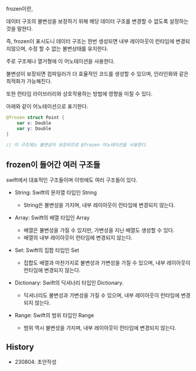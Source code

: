 

frozen이란,  

데이터 구조의 불변성을 보장하기 위해 해당 데이터 구조를 변경할 수 없도록 설정하는 것을 말한다.

즉, frozen이 표시도니 데이터 구조는 한번 생성되면 내부 레이아웃이 런타임에 변경되지않으며, 수정 할 수 없는 불변상태를 유지한다. 

주로 구조체나 열거형에 이 어노테이션을 사용한다. 

불변성이 보장되면 컴파일러가 더 효율적인 코드를 생성할 수 있으며, 인라인화와 같은 최적화가 가능해진다.  

또한 런타임 라이브러리와 상호작용하는 방법에 영향을 미칠 수 있다.  

아래와 같이 어노테이션으로 표기한다.  


```SWIFT
@frozen struct Point {
    var x: Double
    var y: Double
}

// 이 구조체는 불변성이 보장되므로 @frozen 어노테이션을 사용한다.

```

## frozen이 들어간 여러 구조들
swift에서 대표적인 구조들이며 이밖에도 여러 구조들이 있다.

- String: Swift의 문자열 타입인 String
    - String은 불변성을 가지며, 내부 레이아웃이 런타임에 변경되지 않는다.

- Array: Swift의 배열 타입인 Array
    - 배열은 불변성을 가질 수 있지만, 가변성을 지닌 배열도 생성할 수 있다.
    - 배열의 내부 레이아웃이 런타임에 변경되지 않는다.

- Set: Swift의 집합 타입인 Set
    - 집합도 배열과 마찬가지로 불변성과 가변성을 가질 수 있으며, 내부 레이아웃이 런타임에 변경되지 않는다.

- Dictionary: Swift의 딕셔너리 타입인 Dictionary.
    - 딕셔너리도 불변성과 가변성을 가질 수 있으며, 내부 레이아웃이 런타임에 변경되지 않는다.

- Range: Swift의 범위 타입인 Range
    - 범위 역시 불변성을 가지며, 내부 레이아웃이 런타임에 변경되지 않는다.



## History
- 230804: 초안작성
